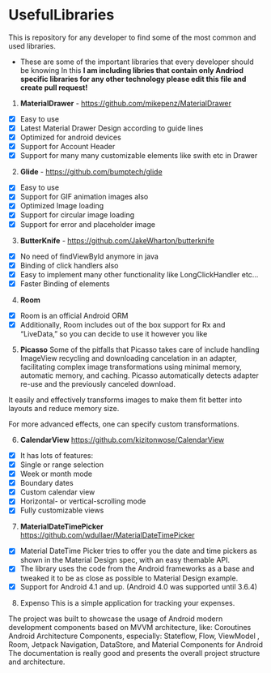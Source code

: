 # UsefulLibraries
This is repository for any developer to find some of the most common and used libraries.

- These are some of the important libraries that every developer should be knowing
In this **I am including libries that contain only Andriod specific libraries for any other technology please edit this file and create pull request!**

 1. **MaterialDrawer**  - https://github.com/mikepenz/MaterialDrawer
 - [X] Easy to use
 - [X] Latest Material Drawer Design according to guide lines
 - [X] Optimized for android devices
 - [X] Support for Account Header
 - [X] Support for many many customizable elements like swith etc in Drawer
2. **Glide** - https://github.com/bumptech/glide
- [x] Easy to use
- [x] Support for GIF animation images also
- [x] Optimized Image loading
- [x] Support for circular image loading
- [x] Support for error and placeholder image
3. **ButterKnife** - https://github.com/JakeWharton/butterknife
- [x] No need of findViewById anymore in java
- [x] Binding of click handlers also
- [x] Easy to implement many other functionality like LongClickHandler etc...
- [x] Faster Binding of elements
4. **Room** 
- [x] Room is an official Android ORM
- [x] Additionally, Room includes out of the box support for Rx and “LiveData,” so you can decide to use it however you like
5. **Picasso**
Some of the pitfalls that Picasso takes care of include handling ImageView recycling and downloading cancelation in an adapter, facilitating complex image transformations using minimal memory, automatic memory, and caching.
Picasso automatically detects adapter re-use and the previously canceled download.

It easily and effectively transforms images to make them fit better into layouts and reduce memory size.

For more advanced effects, one can specify custom transformations.

6. **CalendarView**
https://github.com/kizitonwose/CalendarView

- [x] It has lots of features:
- [x] Single or range selection
- [x] Week or month mode
- [x] Boundary dates
- [x] Custom calendar view
- [x] Horizontal- or vertical-scrolling mode
- [x] Fully customizable views

7. **MaterialDateTimePicker**
https://github.com/wdullaer/MaterialDateTimePicker

- [x] Material DateTime Picker tries to offer you the date and time pickers as shown in the Material Design spec, with an easy themable API.
- [x] The library uses the code from the Android frameworks as a base and tweaked it to be as close as possible to Material Design example.
- [x] Support for Android 4.1 and up. (Android 4.0 was supported until 3.6.4)

8. Expenso
This is a simple application for tracking your expenses.

The project was built to showcase the usage of Android modern development components based on MVVM architecture, like:
Coroutines
Android Architecture Components, especially: Stateflow, Flow, ViewModel , Room, Jetpack Navigation, DataStore, and Material Components for Android
The documentation is really good and presents the overall project structure and architecture.

